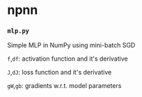 # npnn

### `mlp.py`
Simple MLP in NumPy using mini-batch SGD

`f`,`df`: activation function and it's derivative

`J`,`dJ`: loss function and it's derivative

`gW`,`gb`: gradients w.r.t. model parameters
